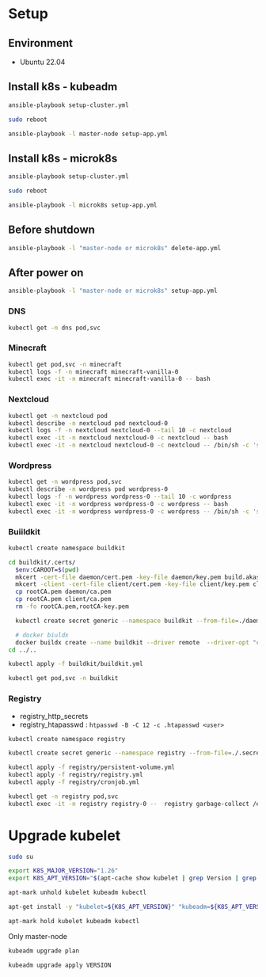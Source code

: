 # Setup
## Environment
- Ubuntu 22.04

## Install k8s - kubeadm

```bash
ansible-playbook setup-cluster.yml

sudo reboot

ansible-playbook -l master-node setup-app.yml
```

## Install k8s - microk8s

```bash
ansible-playbook setup-cluster.yml

sudo reboot

ansible-playbook -l microk8s setup-app.yml
```

## Before shutdown

```bash
ansible-playbook -l "master-node or microk8s" delete-app.yml
```

## After power on

```bash
ansible-playbook -l "master-node or microk8s" setup-app.yml
```

### DNS
```bash
kubectl get -n dns pod,svc
```

### Minecraft

```bash
kubectl get pod,svc -n minecraft
kubectl logs -f -n minecraft minecraft-vanilla-0
kubectl exec -it -n minecraft minecraft-vanilla-0 -- bash
```

### Nextcloud

```bash
kubectl get -n nextcloud pod
kubectl describe -n nextcloud pod nextcloud-0
kubectl logs -f -n nextcloud nextcloud-0 --tail 10 -c nextcloud
kubectl exec -it -n nextcloud nextcloud-0 -c nextcloud -- bash
kubectl exec -it -n nextcloud nextcloud-0 -c nextcloud -- /bin/sh -c 'su www-data --shel=/bin/sh --command="/usr/local/bin/php occ <command>"'
```

### Wordpress

```bash
kubectl get -n wordpress pod,svc
kubectl describe -n wordpress pod wordpress-0
kubectl logs -f -n wordpress wordpress-0 --tail 10 -c wordpress
kubectl exec -it -n wordpress wordpress-0 -c wordpress -- bash
kubectl exec -it -n wordpress wordpress-0 -c wordpress -- /bin/sh -c 'su www-data --shel=/bin/sh --command="wp <command>"'
```

### Buiildkit

```bash
kubectl create namespace buildkit

cd buildkit/.certs/
  $env:CAROOT=$(pwd)
  mkcert -cert-file daemon/cert.pem -key-file daemon/key.pem build.akashisn.info
  mkcert -client -cert-file client/cert.pem -key-file client/key.pem client
  cp rootCA.pem daemon/ca.pem
  cp rootCA.pem client/ca.pem
  rm -fo rootCA.pem,rootCA-key.pem

  kubectl create secret generic --namespace buildkit --from-file=./daemon buildkit-daemon-certs

  # docker biuldx
  docker buildx create --name buildkit --driver remote  --driver-opt "cacert=$(pwd)/client/ca.pem,cert=$(pwd)/client/cert.pem,key=$(pwd)/client/key.pem,servername=build.akashisn.info" tcp://build.akashisn.info:2376 --use
cd ../..

kubectl apply -f buildkit/buildkit.yml

kubectl get pod,svc -n buildkit
```

### Registry

- registry_http_secrets
- registry_htapasswd : `htpasswd -B -C 12 -c .htapasswd <user>`

```bash
kubectl create namespace registry

kubectl create secret generic --namespace registry --from-file=./.secrets/registry_http_secrets --from-file=./.secrets/registry_htapasswd registry-secrets

kubectl apply -f registry/persistent-volume.yml
kubectl apply -f registry/registry.yml
kubectl apply -f registry/cronjob.yml

kubectl get -n registry pod,svc
kubectl exec -it -n registry registry-0 --  registry garbage-collect /etc/docker/registry/config.yml
```

# Upgrade kubelet

```bash
sudo su

export K8S_MAJOR_VERSION="1.26"
export K8S_APT_VERSION="$(apt-cache show kubelet | grep Version | grep ${K8S_MAJOR_VERSION} | head -n 1 | cut -d ' ' -f 2)"

apt-mark unhold kubelet kubeadm kubectl

apt-get install -y "kubelet=${K8S_APT_VERSION}" "kubeadm=${K8S_APT_VERSION}" "kubectl=${K8S_APT_VERSION}"

apt-mark hold kubelet kubeadm kubectl

```

Only master-node
```bash
kubeadm upgrade plan

kubeadm upgrade apply VERSION
```